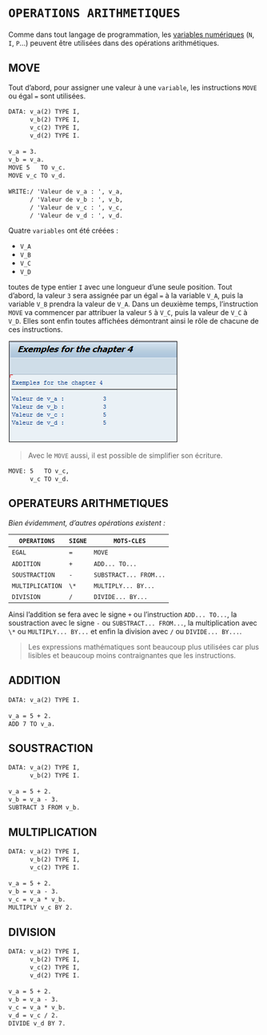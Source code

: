 # **`OPERATIONS ARITHMETIQUES`**

Comme dans tout langage de programmation, les [variables numériques](../01%20-%20Variables/01%20-%20variables.md) (`N`, `I`, `P`...) peuvent être utilisées dans des opérations arithmétiques.

## **MOVE**

Tout d’abord, pour assigner une valeur à une `variable`, les instructions `MOVE` ou égal `=` sont utilisées.

```JS
DATA: v_a(2) TYPE I,
      v_b(2) TYPE I,
      v_c(2) TYPE I,
      v_d(2) TYPE I.

v_a = 3.
v_b = v_a.
MOVE 5   TO v_c.
MOVE v_c TO v_d.

WRITE:/ 'Valeur de v_a : ', v_a,
      / 'Valeur de v_b : ', v_b,
      / 'Valeur de v_c : ', v_c,
      / 'Valeur de v_d : ', v_d.
```

Quatre `variables` ont été créées :

- `V_A`
- `V_B`
- `V_C`
- `V_D`

toutes de type entier `I` avec une longueur d’une seule position. Tout d’abord, la valeur `3` sera assignée par un égal `=` à la variable `V_A`, puis la variable `V_B` prendra la valeur de `V_A`. Dans un deuxième temps, l’instruction `MOVE` va commencer par attribuer la valeur `5` à `V_C`, puis la valeur de `V_C` à `V_D`. Elles sont enfin toutes affichées démontrant ainsi le rôle de chacune de ces instructions.

![](../99%20-%20Ressources/01_Variables%20-%2003%20-%2001.png)

> Avec le `MOVE` aussi, il est possible de simplifier son écriture.

```JS
MOVE: 5   TO v_c,
      v_c TO v_d.
```

## **OPERATEURS ARITHMETIQUES**

_Bien évidemment, d’autres opérations existent :_

| `OPERATIONS`     | `SIGNE` | `MOTS-CLES`            |
| ---------------- | ------- | ---------------------- |
| `EGAL`           | `=`     | `MOVE`                 |
| `ADDITION`       | `+`     | `ADD... TO...`         |
| `SOUSTRACTION`   | `-`     | `SUBSTRACT... FROM...` |
| `MULTIPLICATION` | `\*`    | `MULTIPLY... BY...`    |
| `DIVISION`       | `/`     | `DIVIDE... BY...`      |

Ainsi l’addition se fera avec le signe `+` ou l’instruction `ADD... TO...`, la soustraction avec le signe `-` ou `SUBSTRACT... FROM...`, la multiplication avec `\*` ou `MULTIPLY... BY...` et enfin la division avec `/` ou `DIVIDE... BY...`.

> Les expressions mathématiques sont beaucoup plus utilisées car plus lisibles et beaucoup moins contraignantes que les instructions.

## **ADDITION**

```JS
DATA: v_a(2) TYPE I.

v_a = 5 + 2.
ADD 7 TO v_a.
```

## **SOUSTRACTION**

```JS
DATA: v_a(2) TYPE I,
      v_b(2) TYPE I.

v_a = 5 + 2.
v_b = v_a - 3.
SUBTRACT 3 FROM v_b.
```

## **MULTIPLICATION**

```JS
DATA: v_a(2) TYPE I,
      v_b(2) TYPE I,
      v_c(2) TYPE I.

v_a = 5 + 2.
v_b = v_a - 3.
v_c = v_a * v_b.
MULTIPLY v_c BY 2.
```

## **DIVISION**

```JS
DATA: v_a(2) TYPE I,
      v_b(2) TYPE I,
      v_c(2) TYPE I,
      v_d(2) TYPE I.

v_a = 5 + 2.
v_b = v_a - 3.
v_c = v_a * v_b.
v_d = v_c / 2.
DIVIDE v_d BY 7.
```
